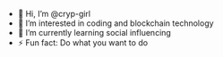 - 👋 Hi, I’m @cryp-girl
- 👀 I’m interested in coding and blockchain technology
- 🌱 I’m currently learning social influencing
- ⚡ Fun fact: Do what you want to do
